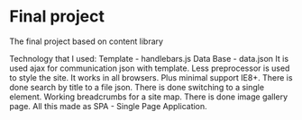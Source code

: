# Final project
The final project based on content library

Technology that I used:
Template - handlebars.js
Data Base - data.json
It is used ajax for communication json with template.
Less preprocessor is used to style the site.
It works in all browsers. Plus minimal support IE8+.
There is done search by title to a file json.
There is done switching to a single element.
Working breadcrumbs for a site map.
There is done image gallery page.
All this made as SPA - Single Page Application.
